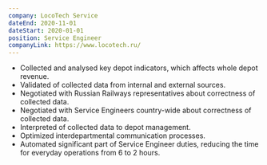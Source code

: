 ```yaml
---
company: LocoTech Service
dateEnd: 2020-11-01
dateStart: 2020-01-01
position: Service Engineer
companyLink: https://www.locotech.ru/
---
```


- Collected and analysed key depot indicators, which affects whole depot revenue.
- Validated of collected data from internal and external sources.
- Negotiated with Russian Railways representatives about correctness of collected data.
- Negotiated with Service Engineers country-wide about correctness of collected data.
- Interpreted of collected data to depot management.
- Optimized interdepartmental communication processes.
- Automated significant part of Service Engineer duties, reducing the time for everyday operations from 6 to 2 hours.
